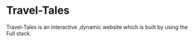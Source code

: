 # Travel-Tales
Travel-Tales is an interactive ,dynamic website which is built by using the Full stack.
